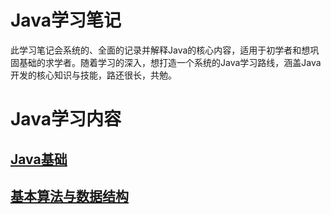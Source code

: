 # Java学习笔记
此学习笔记会系统的、全面的记录并解释Java的核心内容，适用于初学者和想巩固基础的求学者。随着学习的深入，想打造一个系统的Java学习路线，涵盖Java开发的核心知识与技能，路还很长，共勉。
# Java学习内容
## [Java基础](https://github.com/xishi-huan/Java-Learning/blob/master/Java-base)
## [基本算法与数据结构](https://github.com/xishi-huan/Java-Learning/tree/master/Data-Algorithms)
